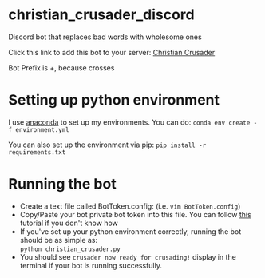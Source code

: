 # christian_crusader_discord
Discord bot that replaces bad words with wholesome ones

Click this link to add this bot to your server:
[Christian Crusader](https://discordapp.com/api/oauth2/authorize?client_id=557729286048710669&permissions=0&scope=bot)

Bot Prefix is +, because crosses

# Setting up python environment
I use [anaconda](https://www.anaconda.com/distribution/#download-section) to set up my environments. You can do:
`conda env create -f environment.yml`

You can also set up the environment via pip:
`pip install -r requirements.txt`

# Running the bot
* Create a text file called BotToken.config: (i.e. `vim BotToken.config`)
* Copy/Paste your bot private bot token into this file. You can follow [this](https://discordpy.readthedocs.io/en/rewrite/discord.html) tutorial if you don't know how
* If you've set up your python environment correctly, running the bot should be as simple as:  
`python christian_crusader.py`
* You should see `crusader now ready for crusading!` display in the terminal if your bot is running successfully.